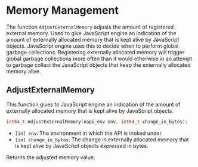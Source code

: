 # Memory Management

The function `AdjustExternalMemory` adjusts the amount of registered external
memory. Used to give JavaScript engine an indication of the amount of externally
allocated memory that is kept alive by JavaScript objects.
JavaScript engine uses this to decide when to perform global garbage collections.
Registering externally allocated memory will trigger global garbage collections
more often than it would otherwise in an attempt to garbage collect the JavaScript
objects that keep the externally allocated memory alive.

## AdjustExternalMemory

This function gives to JavaScript engine an indication of the amount of externally
allocated memory that is kept alive by JavaScript objects.

```cpp
int64_t AdjustExternalMemory(napi_env env, int64_t change_in_bytes);
```

- `[in] env`: The environment in which the API is inoked under.
- `[in] change_in_bytes`: The change in externally allocated memory that is kept 
alive by JavaScript objects expressed in bytes.

Returns the adjusted memory value.